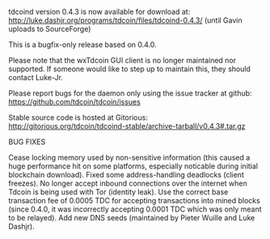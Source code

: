 tdcoind version 0.4.3 is now available for download at:
http://luke.dashjr.org/programs/tdcoin/files/tdcoind-0.4.3/ (until Gavin uploads to SourceForge)

This is a bugfix-only release based on 0.4.0.

Please note that the wxTdcoin GUI client is no longer maintained nor supported. If someone would like to step up to maintain this, they should contact Luke-Jr.

Please report bugs for the daemon only using the issue tracker at github:
https://github.com/tdcoin/tdcoin/issues

Stable source code is hosted at Gitorious:
http://gitorious.org/tdcoin/tdcoind-stable/archive-tarball/v0.4.3#.tar.gz

BUG FIXES

Cease locking memory used by non-sensitive information (this caused a huge performance hit on some platforms, especially noticable during initial blockchain download).
Fixed some address-handling deadlocks (client freezes).
No longer accept inbound connections over the internet when Tdcoin is being used with Tor (identity leak).
Use the correct base transaction fee of 0.0005 TDC for accepting transactions into mined blocks (since 0.4.0, it was incorrectly accepting 0.0001 TDC which was only meant to be relayed).
Add new DNS seeds (maintained by Pieter Wuille and Luke Dashjr).


